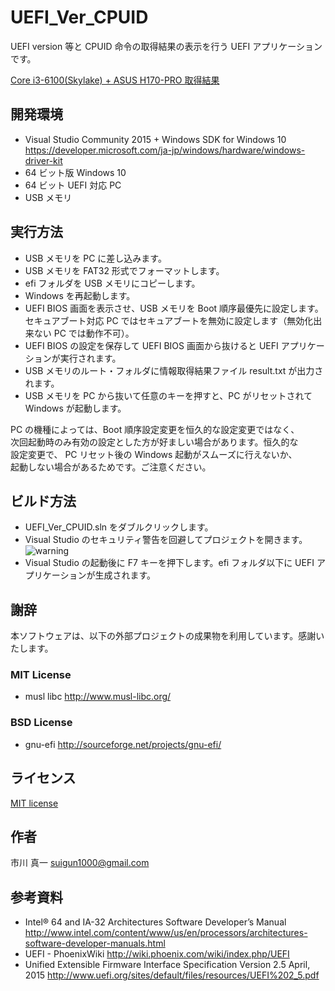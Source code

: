 ﻿# UEFI_Ver_CPUID

UEFI version 等と CPUID 命令の取得結果の表示を行う UEFI アプリケーションです。

[Core i3-6100(Skylake) + ASUS H170-PRO 取得結果](https://raw.githubusercontent.com/tenpoku1000/UEFI_Ver_CPUID/master/result.txt)

## 開発環境

* Visual Studio Community 2015 + Windows SDK for Windows 10
https://developer.microsoft.com/ja-jp/windows/hardware/windows-driver-kit
* 64 ビット版 Windows 10
* 64 ビット UEFI 対応 PC
* USB メモリ

## 実行方法

* USB メモリを PC に差し込みます。
* USB メモリを FAT32 形式でフォーマットします。
* efi フォルダを USB メモリにコピーします。
* Windows を再起動します。
* UEFI BIOS 画面を表示させ、USB メモリを Boot 順序最優先に設定します。  
  セキュアブート対応 PC ではセキュアブートを無効に設定します（無効化出来ない PC では動作不可）。
* UEFI BIOS の設定を保存して UEFI BIOS 画面から抜けると UEFI アプリケーションが実行されます。
* USB メモリのルート・フォルダに情報取得結果ファイル result.txt が出力されます。
* USB メモリを PC から抜いて任意のキーを押すと、PC がリセットされて Windows が起動します。

PC の機種によっては、Boot 順序設定変更を恒久的な設定変更ではなく、  
次回起動時のみ有効の設定とした方が好ましい場合があります。恒久的な  
設定変更で、  PC リセット後の Windows 起動がスムーズに行えないか、  
起動しない場合があるためです。ご注意ください。  

## ビルド方法

* UEFI_Ver_CPUID.sln をダブルクリックします。
* Visual Studio のセキュリティ警告を回避してプロジェクトを開きます。
![warning](https://raw.githubusercontent.com/tenpoku1000/UEFI_Ver_CPUID/master/images/MSVC.PNG)
* Visual Studio の起動後に F7 キーを押下します。efi フォルダ以下に UEFI アプリケーションが生成されます。

## 謝辞

本ソフトウェアは、以下の外部プロジェクトの成果物を利用しています。感謝いたします。

### MIT License
* musl libc http://www.musl-libc.org/

### BSD License
* gnu-efi http://sourceforge.net/projects/gnu-efi/

## ライセンス

[MIT license](https://raw.githubusercontent.com/tenpoku1000/UEFI_Ver_CPUID/master/LICENSE)

## 作者

市川 真一 <suigun1000@gmail.com>

## 参考資料

* Intel® 64 and IA-32 Architectures Software Developer’s Manual
http://www.intel.com/content/www/us/en/processors/architectures-software-developer-manuals.html
* UEFI - PhoenixWiki http://wiki.phoenix.com/wiki/index.php/UEFI
* Unified Extensible Firmware Interface Specification Version 2.5 April, 2015
http://www.uefi.org/sites/default/files/resources/UEFI%202_5.pdf

